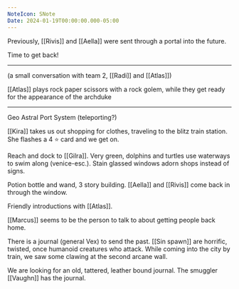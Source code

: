 ```yaml
---
NoteIcon: SNote
Date: 2024-01-19T00:00:00.000-05:00
---
```

Previously, [[Rivis]] and [[Aella]] were sent through a portal into the future.

Time to get back!

---

(a small conversation with team 2, [[Radi]] and [[Atlas]])

[[Atlas]] plays rock paper scissors with a rock golem, while they get ready for the appearance of the archduke

---
Geo Astral Port System (teleporting?)

[[Kira]] takes us out shopping for clothes, traveling to the blitz train station.
She flashes a 4 ⭐ card and we get on.

Reach and dock to [[Gilra]]. Very green, dolphins and turtles use waterways to swim along (venice-esc.).
Stain glassed windows adorn shops instead of signs.

Potion bottle and wand, 3 story building.
[[Aella]] and [[Rivis]] come back in through the window.

Friendly introductions with [[Atlas]].

[[Marcus]] seems to be the person to talk to about getting people back home.

There is a journal (general Vex) to send the past. [[Sin spawn]] are horrific, twisted, once humanoid creatures who attack.
While coming into the city by train, we saw some clawing at the second arcane wall.

We are looking for an old, tattered, leather bound journal. The smuggler [[Vaughn]] has the journal.